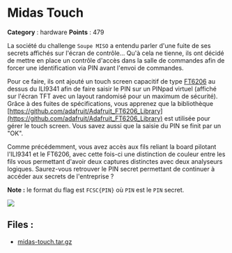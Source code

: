 # Midas Touch

**Category** : hardware
**Points** : 479

La société du challenge `Soupe MISO` a entendu parler d'une fuite de ses secrets affichés sur l'écran
de contrôle... Qu'à cela ne tienne, ils ont décidé de mettre en place un contrôle d'accès dans la salle de
commandes afin de forcer une identification via PIN avant l'envoi de commandes.

Pour ce faire, ils ont ajouté un touch screen capacitif de type [FT6206](https://cdn-shop.adafruit.com/datasheets/FT6x06_AN_public_ver0.1.3.pdf)
au dessus du ILI9341 afin de faire saisir le PIN sur un PINpad virtuel (affiché sur l'écran TFT avec un layout randomisé pour un maximum de sécurité).
Grâce à des fuites de spécifications, vous apprenez que la bibliothèque [https://github.com/adafruit/Adafruit_FT6206_Library](https://github.com/adafruit/Adafruit_FT6206_Library)
est utilisée pour gérer le touch screen. Vous savez aussi que la saisie du PIN se finit par un "OK".

Comme précédemment, vous avez accès aux fils reliant la board pilotant l'ILI9341 et le FT6206, avec cette fois-ci une
distinction de couleur entre les fils vous permettant d'avoir deux captures distinctes avec deux analyseurs logiques.
Saurez-vous retrouver le PIN secret permettant de continuer à accéder aux secrets de l'entreprise ?

**Note :** le format du flag est `FCSC{PIN}` où `PIN` est le `PIN` secret.

![](/files/6572a3f9ad1fc7971cccfc0e67907031/midas_touch.png)

## Files : 
 - [midas-touch.tar.gz](./midas-touch.tar.gz)


